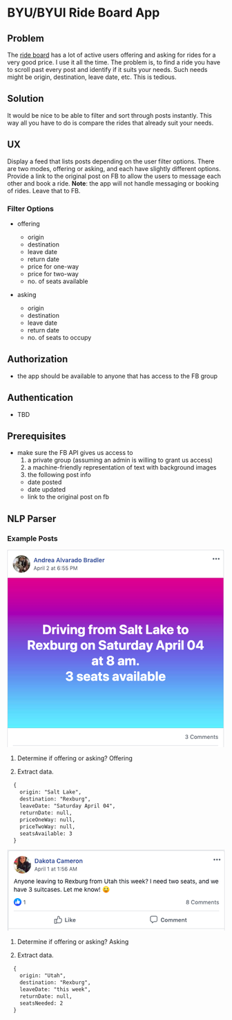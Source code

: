 BYU/BYUI Ride Board App
=======================

Problem
-------
The [ride board](https://www.facebook.com/groups/536633829764055/) has a lot of active users offering and asking for rides for a very good price.  I use it all the time. The problem is, to find a ride you have to scroll past every post and identify if it suits your needs.  Such needs might be origin, destination, leave date, etc.  This is tedious.

Solution
--------
It would be nice to be able to filter and sort through posts instantly.  This way all you have to do is compare the rides that already suit your needs.


UX
--
Display a feed that lists posts depending on the user filter options.  There are two modes, offering or asking, and each have slightly different options.  Provide a link to the original post on FB to allow the users to message each other and book a ride. **Note**: the app will not handle messaging or booking of rides.  Leave that to FB.

### Filter Options

* offering
  * origin
  * destination
  * leave date
  * return date
  * price for one-way
  * price for two-way
  * no. of seats available

* asking
	* origin
	* destination
	* leave date
	* return date
	* no. of seats to occupy

Authorization
-------------
* the app should be available to anyone that has access to the FB group

Authentication
--------------
* TBD

Prerequisites
----------
* make sure the FB API gives us access to
  1. a private group (assuming an admin is willing to grant us access)
  1. a machine-friendly representation of text with background images
  1. the following post info
    * date posted
    * date updated
    * link to the original post on fb

NLP Parser
----------

### Example Posts
![alt text](https://github.com/baaae/Ride-Board/blob/master/screenshots/Screen%20Shot%202020-04-04%20at%203.59.07%20PM.png "Logo Title Text 1")

1. Determine if offering or asking?
Offering

2. Extract data.
```
  {
    origin: "Salt Lake",
    destination: "Rexburg",
    leaveDate: "Saturday April 04",
    returnDate: null,
    priceOneWay: null,
    priceTwoWay: null,
    seatsAvailable: 3
  }
```

![alt text](https://github.com/baaae/Ride-Board/blob/master/screenshots/Screen%20Shot%202020-04-04%20at%204.01.41%20PM.png "Logo Title Text 1")

1. Determine if offering or asking?
  Asking

2. Extract data.
```
  {
    origin: "Utah",
    destination: "Rexburg",
    leaveDate: "this week",
    returnDate: null,
    seatsNeeded: 2
  }
```

